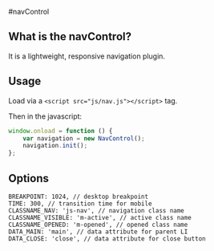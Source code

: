 #navControl

## What is the navControl?
It is a lightweight, responsive navigation plugin.

## Usage

Load via a `<script src="js/nav.js"></script>` tag.

Then in the javascript:

```javascript
window.onload = function () {
    var navigation = new NavControl();
    navigation.init();
};
```

## Options

```
BREAKPOINT: 1024, // desktop breakpoint
TIME: 300, // transition time for mobile
CLASSNAME_NAV: 'js-nav', // navigation class name
CLASSNAME_VISIBLE: 'm-active', // active class name
CLASSNAME_OPENED: 'm-opened', // opened class name
DATA_MAIN: 'main', // data attribute for parent LI
DATA_CLOSE: 'close', // data attribute for close button
```



